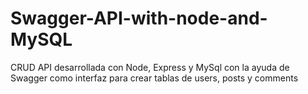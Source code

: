 # Swagger-API-with-node-and-MySQL
CRUD API desarrollada con Node, Express y MySql con la ayuda de Swagger como interfaz para crear tablas de users, posts y comments 
